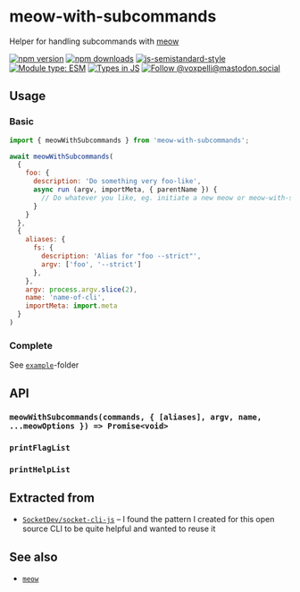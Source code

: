 # meow-with-subcommands

Helper for handling subcommands with [meow](https://github.com/sindresorhus/meow)

[![npm version](https://img.shields.io/npm/v/meow-with-subcommands.svg?style=flat)](https://www.npmjs.com/package/meow-with-subcommands)
[![npm downloads](https://img.shields.io/npm/dm/meow-with-subcommands.svg?style=flat)](https://www.npmjs.com/package/meow-with-subcommands)
[![js-semistandard-style](https://img.shields.io/badge/code%20style-semistandard-brightgreen.svg)](https://github.com/voxpelli/eslint-config)
[![Module type: ESM](https://img.shields.io/badge/module%20type-esm-brightgreen)](https://github.com/voxpelli/badges-cjs-esm)
[![Types in JS](https://img.shields.io/badge/types_in_js-yes-brightgreen)](https://github.com/voxpelli/types-in-js)
[![Follow @voxpelli@mastodon.social](https://img.shields.io/mastodon/follow/109247025527949675?domain=https%3A%2F%2Fmastodon.social&style=social)](https://mastodon.social/@voxpelli)

## Usage

### Basic

<!--
TODO: Include this example using eg: https://unifiedjs.com/explore/package/remark-usage/
-->

```javascript
import { meowWithSubcommands } from 'meow-with-subcommands';

await meowWithSubcommands(
  {
    foo: {
      description: 'Do something very foo-like',
      async run (argv, importMeta, { parentName }) {
        // Do whatever you like, eg. initiate a new meow or meow-with-subcommands
      }
    }
  },
  {
    aliases: {
      fs: {
        description: 'Alias for "foo --strict"',
        argv: ['foo', '--strict']
      },
    },
    argv: process.argv.slice(2),
    name: 'name-of-cli',
    importMeta: import.meta
  }
)
```

### Complete

See [`example`](./example/)-folder

## API

<!--
TODO: Generate these docs from the JSDoc instead
-->

### `meowWithSubcommands(commands, { [aliases], argv, name, ...meowOptions }) => Promise<void>`

### `printFlagList`

### `printHelpList`

## Extracted from

* [`SocketDev/socket-cli-js`](https://github.com/SocketDev/socket-cli-js/tree/535a68eb12f46ba20010c1db795a04a7593ec4a5) – I found the pattern I created for this open source CLI to be quite helpful and wanted to reuse it

## See also

* [`meow`](https://github.com/sindresorhus/meow)
